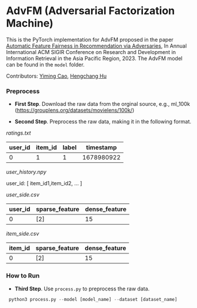 # AdvFM (Adversarial Factorization Machine)

This is the PyTorch implementation for AdvFM proposed in the paper [Automatic Feature Fairness in Recommendation via Adversaries](), In Annual International ACM SIGIR Conference on Research and Development in Information Retrieval in the Asia Pacific Region, 2023. 
The AdvFM model can be found in the `model` folder.

Contributors: [Yiming Cao](https://github.com/caoymg), [Hengchang Hu](https://holdenhu.github.io/)


### Preprocess

- **First Step**. Download the raw data from the orginal source, e.g., ml_100k (https://grouplens.org/datasets/movielens/100k/)

- **Second Step**. Preprocess the raw data, making it in the following format.

*ratings.txt*

| user_id | item_id | label | timestamp  |
| ------- | ------- | ----- | ---------- |
| 0       | 1       | 1     | 1678980922 |

*user_history.npy*

user_id: [ item_id1,item_id2, ... ]

*user_side.csv*

| user_id | sparse_feature | dense_feature |
| ------- | -------------- | ------------- |
| 0       | [2]            | 15            |

*item_side.csv*

| item_id | sparse_feature | dense_feature |
| ------- | -------------- | ------------- |
| 0       | [2]            | 15            |


### How to Run

- **Third Step**. Use `process.py` to preprocess the raw data.
```python
 python3 process.py --model [model_name] --dataset [dataset_name]
```

